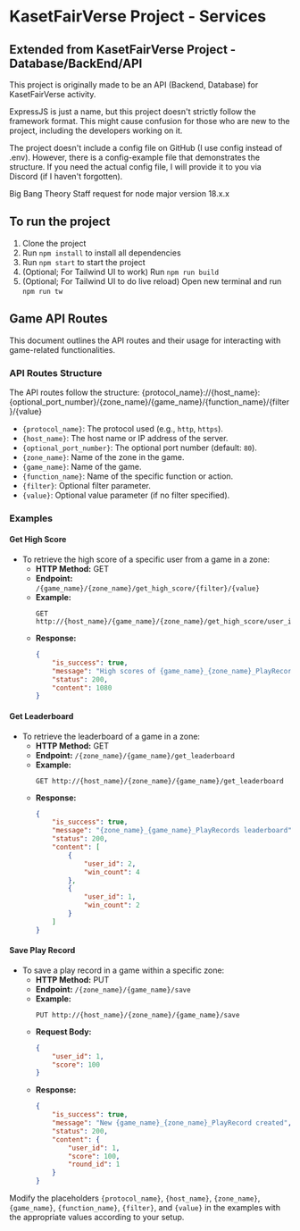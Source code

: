 # KasetFairVerse Project - Services
## Extended from KasetFairVerse Project - Database/BackEnd/API

This project is originally made to be an API (Backend, Database) for KasetFairVerse activity.

ExpressJS is just a name, but this project doesn't strictly follow the framework format. This might cause confusion for those who are new to the project, including the developers working on it.

The project doesn't include a config file on GitHub (I use config instead of .env). However, there is a config-example file that demonstrates the structure. If you need the actual config file, I will provide it to you via Discord (if I haven't forgotten).

Big Bang Theory Staff request for node major version 18.x.x

## To run the project

1. Clone the project
2. Run `npm install` to install all dependencies
3. Run `npm start` to start the project
4. (Optional; For Tailwind UI to work) Run `npm run build`
5. (Optional; For Tailwind UI to do live reload) Open new terminal and run `npm run tw`

## Game API Routes

This document outlines the API routes and their usage for interacting with game-related functionalities.

### API Routes Structure

The API routes follow the structure:
{protocol_name}://{host_name}:{optional_port_number}/{zone_name}/{game_name}/{function_name}/{filter}/{value}


- `{protocol_name}`: The protocol used (e.g., `http`, `https`).
- `{host_name}`: The host name or IP address of the server.
- `{optional_port_number}`: The optional port number (default: `80`).
- `{zone_name}`: Name of the zone in the game.
- `{game_name}`: Name of the game.
- `{function_name}`: Name of the specific function or action.
- `{filter}`: Optional filter parameter.
- `{value}`: Optional value parameter (if no filter specified).

### Examples

#### Get High Score
- To retrieve the high score of a specific user from a game in a zone:
    - **HTTP Method:** GET
    - **Endpoint:** `/{game_name}/{zone_name}/get_high_score/{filter}/{value}`
    - **Example:**
      ```http
      GET http://{host_name}/{game_name}/{zone_name}/get_high_score/user_id/1
      ```
    - **Response:**
      ```json
      {
          "is_success": true,
          "message": "High scores of {game_name}_{zone_name}_PlayRecords with user_id: 1",
          "status": 200,
          "content": 1080
      }
      ```

#### Get Leaderboard
- To retrieve the leaderboard of a game in a zone:
    - **HTTP Method:** GET
    - **Endpoint:** `/{zone_name}/{game_name}/get_leaderboard`
    - **Example:**
      ```http
      GET http://{host_name}/{zone_name}/{game_name}/get_leaderboard
      ```
    - **Response:**
      ```json
      {
          "is_success": true,
          "message": "{zone_name}_{game_name}_PlayRecords leaderboard",
          "status": 200,
          "content": [
              {
                  "user_id": 2,
                  "win_count": 4
              },
              {
                  "user_id": 1,
                  "win_count": 2
              }
          ]
      }
      ```

#### Save Play Record
- To save a play record in a game within a specific zone:
    - **HTTP Method:** PUT
    - **Endpoint:** `/{zone_name}/{game_name}/save`
    - **Example:**
      ```http
      PUT http://{host_name}/{zone_name}/{game_name}/save
      ```
    - **Request Body:**
      ```json
      {
          "user_id": 1,
          "score": 100
      }
      ```
    - **Response:**
      ```json
      {
          "is_success": true,
          "message": "New {game_name}_{zone_name}_PlayRecord created",
          "status": 200,
          "content": {
              "user_id": 1,
              "score": 100,
              "round_id": 1
          }
      }
      ```

Modify the placeholders `{protocol_name}`, `{host_name}`, `{zone_name}`, `{game_name}`, `{function_name}`, `{filter}`, and `{value}` in the examples with the appropriate values according to your setup.
